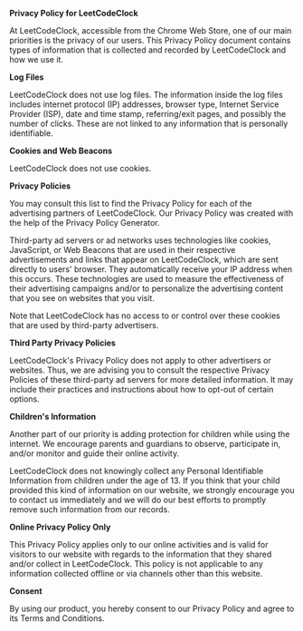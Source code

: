 **Privacy Policy for LeetCodeClock**

At LeetCodeClock, accessible from the Chrome Web Store, one of our main priorities is the privacy of our users. This Privacy Policy document contains types of information that is collected and recorded by LeetCodeClock and how we use it.

**Log Files**

LeetCodeClock does not use log files. The information inside the log files includes internet protocol (IP) addresses, browser type, Internet Service Provider (ISP), date and time stamp, referring/exit pages, and possibly the number of clicks. These are not linked to any information that is personally identifiable.

**Cookies and Web Beacons**

LeetCodeClock does not use cookies.

**Privacy Policies**

You may consult this list to find the Privacy Policy for each of the advertising partners of LeetCodeClock. Our Privacy Policy was created with the help of the Privacy Policy Generator.

Third-party ad servers or ad networks uses technologies like cookies, JavaScript, or Web Beacons that are used in their respective advertisements and links that appear on LeetCodeClock, which are sent directly to users' browser. They automatically receive your IP address when this occurs. These technologies are used to measure the effectiveness of their advertising campaigns and/or to personalize the advertising content that you see on websites that you visit.

Note that LeetCodeClock has no access to or control over these cookies that are used by third-party advertisers.

**Third Party Privacy Policies**

LeetCodeClock's Privacy Policy does not apply to other advertisers or websites. Thus, we are advising you to consult the respective Privacy Policies of these third-party ad servers for more detailed information. It may include their practices and instructions about how to opt-out of certain options.

**Children's Information**

Another part of our priority is adding protection for children while using the internet. We encourage parents and guardians to observe, participate in, and/or monitor and guide their online activity.

LeetCodeClock does not knowingly collect any Personal Identifiable Information from children under the age of 13. If you think that your child provided this kind of information on our website, we strongly encourage you to contact us immediately and we will do our best efforts to promptly remove such information from our records.

**Online Privacy Policy Only**

This Privacy Policy applies only to our online activities and is valid for visitors to our website with regards to the information that they shared and/or collect in LeetCodeClock. This policy is not applicable to any information collected offline or via channels other than this website.

**Consent**

By using our product, you hereby consent to our Privacy Policy and agree to its Terms and Conditions.

